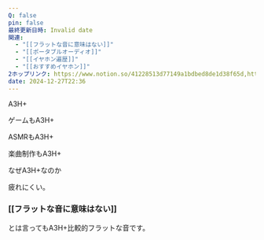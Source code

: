 ```yaml
---
Q: false
pin: false
最終更新日時: Invalid date
関連:
  - "[[フラットな音に意味はない]]"
  - "[[ポータブルオーディオ]]"
  - "[[イヤホン遍歴]]"
  - "[[おすすめイヤホン]]"
2ホップリンク: https://www.notion.so/41228513d77149a1bdbed8de1d38f65d,https://www.notion.so/41228513d77149a1bdbed8de1d38f65d, https://www.notion.so/775f473d4f204ea09b0419cd3e13f53f
date: 2024-12-27T22:36
---
```

  

  

A3H+

ゲームもA3H+

ASMRもA3H+

楽曲制作もA3H+

  

なぜA3H+なのか

  

疲れにくい。

  

### [[フラットな音に意味はない]]

とは言ってもA3H+比較的フラットな音です。